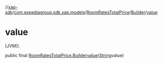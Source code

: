 //[xap-sdk](../../../../index.md)/[com.expediagroup.sdk.xap.models](../../index.md)/[RoomRatesTotalPrice](../index.md)/[Builder](index.md)/[value](value.md)

# value

[JVM]\

public final [RoomRatesTotalPrice.Builder](index.md)[value](value.md)([String](https://docs.oracle.com/javase/8/docs/api/java/lang/String.html)value)
